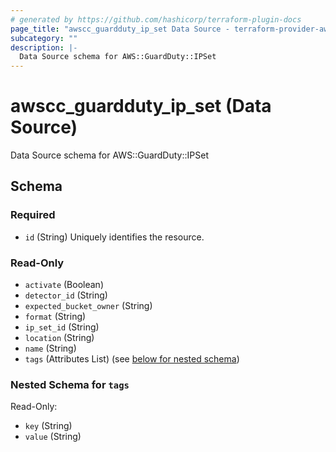 ```yaml
---
# generated by https://github.com/hashicorp/terraform-plugin-docs
page_title: "awscc_guardduty_ip_set Data Source - terraform-provider-awscc"
subcategory: ""
description: |-
  Data Source schema for AWS::GuardDuty::IPSet
---
```


# awscc_guardduty_ip_set (Data Source)

Data Source schema for AWS::GuardDuty::IPSet



<!-- schema generated by tfplugindocs -->
## Schema

### Required

- `id` (String) Uniquely identifies the resource.

### Read-Only

- `activate` (Boolean)
- `detector_id` (String)
- `expected_bucket_owner` (String)
- `format` (String)
- `ip_set_id` (String)
- `location` (String)
- `name` (String)
- `tags` (Attributes List) (see [below for nested schema](#nestedatt--tags))

<a id="nestedatt--tags"></a>
### Nested Schema for `tags`

Read-Only:

- `key` (String)
- `value` (String)

